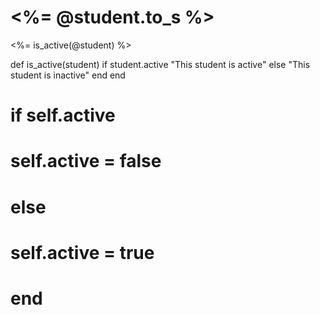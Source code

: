 <h1><%= @student.to_s %></h1>
<p><%= is_active(@student) %></p>


def is_active(student)
  if student.active
    "This student is active"
  else
    "This student is inactive"
  end
end

# if self.active
#   self.active = false
# else
#   self.active = true
# end
